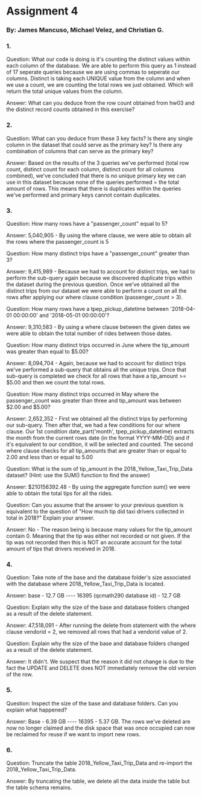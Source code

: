 # Assignment 4

### By: James Mancuso, Michael Velez, and Christian G. 

### 1. 

<!--
select count(distinct vendorid) as vendorid , count(distinct tpep_pickup_datetime) as tpep_pickup_datetime , count(distinct tpep_dropoff_datetime) as tpep_dropoff_datetime, 
count(distinct passenger_count) as passenger_count , count(distinct trip_distance) as trip_distance , count(distinct ratecodeid) as ratecodeid, count(distinct store_and_fwd_flag) as store_and_fwd_flag ,
count(distinct pulocationid) as pulocationid, count(distinct dolocationid) as dolocationid, count(distinct payment_type) as payment_type, count(distinct fare_amount) as fare_amount, 
count(distinct extra) as extra, count(distinct mta_tax) as mta_tax, count(distinct tip_amount) as tip_amount, count(distinct tolls_amount) as total_amount, 
count(distinct improvement_surcharge) as improvement_surcharge, count(distinct total_amount) as total_amount
from qcmath290.public.yellow_taxi_trip_data yttd
-->

<p>Question: What our code is doing is it's counting the distinct values within each column of the database. We are able to perform this query as 1 instead of 17 seperate queries because we are using commas to seperate our columns. Distinct is taking each UNIQUE value from  the column and when we use a count, we are counting the total rows we just obtained. Which will return the total unique values from the column.</p>

<p>Answer: What can you deduce from the row count obtained from hw03 and the distinct record counts obtained in this exercise?</p>


### 2.

<!--
select count(*) as distinct_observation_count from (select distinct vendorID, tpep_pickup_datetime, tpep_dropoff_datetime,
passenger_count, trip_distance, ratecodeid, store_and_fwd_flag, pulocationid,
dolocationid, payment_type, fare_amount, extra, mta_tax, tip_amount, tolls_amount, improvement_surcharge,
total_amount
from qcmath290.public.yellow_taxi_trip_data yttd) as sub_query;

Returns 102,804,099 distinct rows
-->

<p>Question: What can you deduce from these 3 key facts? Is there any single column in the dataset that could serve as the primary key? Is there any combination of columns that can serve as the primary key?</p>

<p>Answer: Based on the results of the 3 queries we've performed (total row count, distinct count for each column, distinct count for all columns combined), we've concluded that there is no unique primary key we can use in this dataset because none of the queries performed = the total amount of rows. This means that there is duplicates within the queries we've performed and primary keys cannot contain duplicates.</p> 

### 3. 

<!--
select count(*)
from qcmath290.public.yellow_taxi_trip_data yttd 
where passenger_count = 5

-->

<p>Question: How many rows have a "passenger_count" equal to 5? </p>
<p>Answer: 5,040,905 - By using the where clause, we were able to obtain all the rows where the passenger_count is 5 </p>

<!--
select count(*) from 
(select distinct vendorID, tpep_pickup_datetime, tpep_dropoff_datetime,
passenger_count, trip_distance, ratecodeid, store_and_fwd_flag, pulocationid,
dolocationid, payment_type, fare_amount, extra, mta_tax, tip_amount, tolls_amount, improvement_surcharge,
total_amount from qcmath290.public."2018_yellow_taxi_trip_data" yttd) as sub_query
where passenger_count > 3
-->

<p>Question: How many distinct trips have a "passenger_count" greater than 3?

<p>Answer: 9,415,989 - Because we had to account for distinct trips, we had to perform the sub-query again because we discovered duplicate trips within the dataset during the previous question. Once we've obtained all the distinct trips from our dataset we were able to perform a count on all the rows after applying our where clause condition (passenger_count > 3). </p>

<!--
select count(*)
from qcmath290.public."2018_yellow_taxi_trip_data" yttd 
where tpep_dropoff_datetime between '2018-04-01 00:00:00' and '2018-05-01 00:00:00';
-->

<p>Question: How many rows have a tpep_pickup_datetime between '2018-04-01 00:00:00' and '2018-05-01 00:00:00'? </p>

<p>Answer: 9,310,583 - By using a where clause between the given dates we were able to obtain the total number of rides between those dates. 

<!--
select count(*) from 
(select distinct vendorID, tpep_pickup_datetime, tpep_dropoff_datetime,
passenger_count, trip_distance, ratecodeid, store_and_fwd_flag, pulocationid,
dolocationid, payment_type, fare_amount, extra, mta_tax, tip_amount, tolls_amount, improvement_surcharge,
total_amount from qcmath290.public."2018_yellow_taxi_trip_data" yttd) as sub_query
where tip_amount >= 5.00;
-->

<p>Question: How many distinct trips occurred in June where the tip_amount was greater than equal to $5.00? </p>

<p>Answer: 8,094,704 - Again, because we had to account for distinct trips we've performed a sub-query that obtains all the unique trips. Once that sub-query is completed we check for all rows that have a tip_amount >= $5.00 and then we count the total rows. </p>

<!--
select count(*) from 
(select distinct vendorID, tpep_pickup_datetime, tpep_dropoff_datetime,
passenger_count, trip_distance, ratecodeid, store_and_fwd_flag, pulocationid,
dolocationid, payment_type, fare_amount, extra, mta_tax, tip_amount, tolls_amount, improvement_surcharge,
total_amount from qcmath290.public."2018_yellow_taxi_trip_data" yttd) as sub_query
where date_part('month', tpep_pickup_datetime) = 5 and tip_amount >= 2.00 and tip_amount <= 5.00;
-->

<p>Question: How many distinct trips occurred in May where the passenger_count was greater than three and tip_amount was between $2.00 and $5.00? </p>

<p>Answer: 2,652,352 - First we obtained all the distinct trips by performing our sub-query. Then after that, we had a few conditions for our where clause. Our 1st condition date_part('month', tpep_pickup_datetime) extracts the month from the current rows date (in the format YYYY-MM-DD) and if it's equivalent to our condition, it will be selected and counted. The second where clause checks for all tip_amounts that are greater than or equal to 2.00 and less than or equal to 5.00</p>


<!--
select sum(tip_amount) 
from qcmath290.public."2018_yellow_taxi_trip_data" yttd 
-->


<p>Question: What is the sum of tip_amount in the 2018_Yellow_Taxi_Trip_Data dataset? (Hint: use the SUM() function to find the answer)</p>

<p>Answer: $210156392.48 - By using the aggregate function sum() we were able to obtain the total tips for all the rides. </p>

<p>Question: Can you assume that the answer to your previous question is equivalent to the question of "How much tip did taxi drivers collected in total in 2018?" Explain your answer.</p>

<p>Answer: No - The reason being is because many values for the tip_amount contain 0. Meaning that the tip was either not recorded or not given. If the tip was not recorded then this is NOT an accurate account for the total amount of tips that drivers received in 2018.</p>

### 4.
<p>Question: Take note of the base and the database folder's size associated with the database where 2018_Yellow_Taxi_Trip_Data is located.</p>

<p>Answer: base - 12.7 GB ---- 16395 (qcmath290 database id) - 12.7 GB</p>


<!--
delete from qcmath290.public."2018_yellow_taxi_trip_data" 
where vendorid = 2;

select count(*) from qcmath290.public."2018_yellow_taxi_trip_data" yttd 
-->

<p>Question: Explain why the size of the base and database folders changed as a result of the delete statement.</p>

<p>Answer: 47,518,091 - After running the delete from statement with the where clause vendorid = 2, we removed all rows that had a vendorid value of 2.</p>

<p>Question: Explain why the size of the base and database folders changed as a result of the delete statement. </p>

<p>Answer: It didn't. We suspect that the reason it did not change is due to the fact the UPDATE and DELETE does NOT immediately remove the old version of the row.</p>


### 5.

<!--
VACUUM FULL;
-->

<p>Question: Inspect the size of the base and database folders. Can you explain what happened?</p>

<p>Answer: Base - 6.39 GB ---- 16395 - 5.37 GB. The rows we've deleted are now no longer claimed and the disk space that was once occupied can now be reclaimed for reuse if we want to import new rows.</p>

### 6. 
<!--
truncate table qcmath290.public."2018_yellow_taxi_trip_data" 
-->

<p>Question: Truncate the table 2018_Yellow_Taxi_Trip_Data and re-import the 2018_Yellow_Taxi_Trip_Data.</p>

<p>Answer: By truncating the table, we delete all the data inside the table but the table schema remains.</p>

